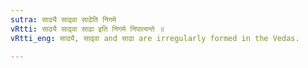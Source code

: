 ```yaml
---
sutra: साढ्यै साढ्वा साढेति निगमे
vRtti: साढ्यै साढ्वा साढा इति निगमे निपात्यन्ते ॥
vRtti_eng: साढ्यै, साढ्वा and साढा are irregularly formed in the Vedas.

---
```

